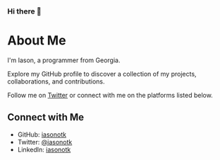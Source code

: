### Hi there 👋

# About Me

I'm Iason, a programmer from Georgia.

Explore my GitHub profile to discover a collection of my projects, collaborations, and contributions.

Follow me on [Twitter](https://twitter.com/iasonotk) or connect with me on the platforms listed below.

## Connect with Me

- GitHub: [iasonotk](https://github.com/iasonotk)
- Twitter: [@iasonotk](https://twitter.com/iasonotk)
- LinkedIn: [iasonotk](https://www.linkedin.com/in/iasonotk)
